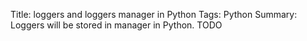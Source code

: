 Title: loggers and loggers manager in Python
Tags: Python
Summary: Loggers will be stored in manager in Python.
TODO
